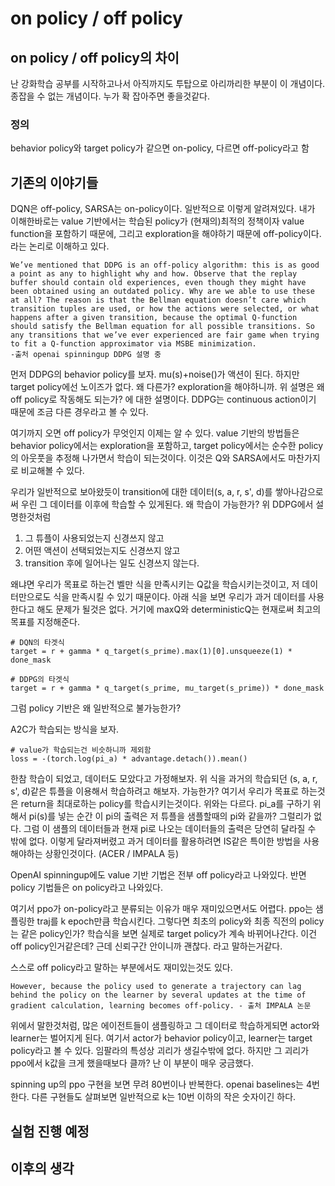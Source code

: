 # on policy / off policy

## on policy / off policy의 차이

난 강화학습 공부를 시작하고나서 아직까지도 투탑으로 아리까리한 부분이 이 개념이다. 종잡을 수 없는 개념이다. 누가 확 잡아주면 좋을것같다.

### 정의
behavior policy와 target policy가 같으면 on-policy, 다르면 off-policy라고 함

## 기존의 이야기들  
DQN은 off-policy, SARSA는 on-policy이다. 일반적으로 이렇게 알려져있다. 내가 이해한바로는 value 기반에서는 학습된 policy가 (현재의)최적의 정책이자 value function을 포함하기 때문에, 그리고 exploration을 해야하기 때문에 off-policy이다. 라는 논리로 이해하고 있다.

```
We’ve mentioned that DDPG is an off-policy algorithm: this is as good a point as any to highlight why and how. Observe that the replay buffer should contain old experiences, even though they might have been obtained using an outdated policy. Why are we able to use these at all? The reason is that the Bellman equation doesn’t care which transition tuples are used, or how the actions were selected, or what happens after a given transition, because the optimal Q-function should satisfy the Bellman equation for all possible transitions. So any transitions that we’ve ever experienced are fair game when trying to fit a Q-function approximator via MSBE minimization.
-출처 openai spinningup DDPG 설명 중
```
먼저 DDPG의 behavior policy를 보자. mu(s)+noise()가 액션이 된다. 하지만 target policy에선 노이즈가 없다. 왜 다른가? exploration을 해야하니까.
위 설명은 왜 off policy로 작동해도 되는가? 에 대한 설명이다. DDPG는 continuous action이기 때문에 조금 다른 경우라고 볼 수 있다.

여기까지 오면 off policy가 무엇인지 이제는 알 수 있다. value 기반의 방법들은 behavior policy에서는 exploration을 포함하고, target policy에서는 순수한 policy의 아웃풋을 추정해 나가면서 학습이 되는것이다. 이것은 Q와 SARSA에서도 마찬가지로 비교해볼 수 있다.

우리가 일반적으로 보아왔듯이 transition에 대한 데이터(s, a, r, s', d)를 쌓아나감으로써 우린 그 데이터를 이후에 학습할 수 있게된다. 왜 학습이 가능한가? 위 DDPG에서 설명한것처럼 
1. 그 튜플이 사용되었는지 신경쓰지 않고
2. 어떤 액션이 선택되었는지도 신경쓰지 않고
3. transition 후에 일어나는 일도 신경쓰지 않는다.  

왜냐면 우리가 목표로 하는건 벨만 식을 만족시키는 Q값을 학습시키는것이고, 저 데이터만으로도 식을 만족시킬 수 있기 때문이다. 아래 식을 보면 우리가 과거 데이터를 사용한다고 해도 문제가 될것은 없다. 거기에 maxQ와 deterministicQ는 현재로써 최고의 목표를 지정해준다.
```
# DQN의 타겟식
target = r + gamma * q_target(s_prime).max(1)[0].unsqueeze(1) * done_mask
```
```
# DDPG의 타겟식
target = r + gamma * q_target(s_prime, mu_target(s_prime)) * done_mask
```

그럼 policy 기반은 왜 일반적으로 불가능한가? 

A2C가 학습되는 방식을 보자.
```
# value가 학습되는건 비슷하니까 제외함
loss = -(torch.log(pi_a) * advantage.detach()).mean()
```
한참 학습이 되었고, 데이터도 모았다고 가정해보자. 위 식을 과거의 학습되던 (s, a, r, s', d)같은 튜플을 이용해서 학습하려고 해보자. 가능한가? 여기서 우리가 목표로 하는것은 return을 최대로하는 policy를 학습시키는것이다. 위와는 다르다. pi_a를 구하기 위해서 pi(s)를 넣는 순간 이 pi의 출력은 저 튜플을 샘플할때의 pi와 같을까? 그럴리가 없다. 그럼 이 샘플의 데이터들과 현재 pi로 나오는 데이터들의 출력은 당연히 달라질 수 밖에 없다. 이렇게 달라져버렸고 과거 데이터를 활용하려면 IS같은 특이한 방법을 사용해야하는 상황인것이다. (ACER / IMPALA 등) 

OpenAI spinningup에도 value 기반 기법은 전부 off policy라고 나와있다. 반면 policy 기법들은 on policy라고 나와있다. 

여기서 ppo가 on-policy라고 분류되는 이유가 매우 재미있으면서도 어렵다. ppo는 샘플링한 traj를 k epoch만큼 학습시킨다. 그렇다면 최초의 policy와 최종 직전의 policy는 같은 policy인가? 학습식을 보면 실제로 target policy가 계속 바뀌어나간다. 이건 off policy인거같은데? 근데 신뢰구간 안이니까 괜찮다. 라고 말하는거같다. 

스스로 off policy라고 말하는 부분에서도 재미있는것도 있다.
```
However, because the policy used to generate a trajectory can lag behind the policy on the learner by several updates at the time of gradient calculation, learning becomes off-policy. - 출처 IMPALA 논문
```
위에서 말한것처럼, 많은 에이전트들이 샘플링하고 그 데이터로 학습하게되면 actor와 learner는 벌어지게 된다. 여기서 actor가 behavior policy이고, learner는 target policy라고 볼 수 있다. 임팔라의 특성상 괴리가 생길수밖에 없다. 하지만 그 괴리가 ppo에서 k값을 크게 했을때보다 클까? 난 이 부분이 매우 궁금했다. 

spinning up의 ppo 구현을 보면 무려 80번이나 반복한다. openai baselines는 4번 한다. 다른 구현들도 살펴보면 일반적으로 k는 10번 이하의 작은 숫자이긴 하다. 

## 실험 진행 예정



## 이후의 생각

